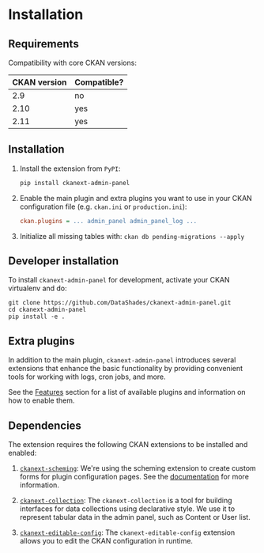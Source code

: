 # Installation

## Requirements

Compatibility with core CKAN versions:

| CKAN version | Compatible? |
|--------------|-------------|
| 2.9          | no          |
| 2.10         | yes         |
| 2.11         | yes         |

## Installation

1. Install the extension from `PyPI`:
    ```sh
    pip install ckanext-admin-panel
    ```

2. Enable the main plugin and extra plugins you want to use in your CKAN configuration file (e.g. `ckan.ini` or `production.ini`):

    ```ini
    ckan.plugins = ... admin_panel admin_panel_log ...
    ```

3. Initialize all missing tables with: `ckan db pending-migrations --apply`

## Developer installation

To install `ckanext-admin-panel` for development, activate your CKAN virtualenv and do:

    git clone https://github.com/DataShades/ckanext-admin-panel.git
    cd ckanext-admin-panel
    pip install -e .

## Extra plugins

In addition to the main plugin, `ckanext-admin-panel` introduces several extensions that enhance the basic functionality by providing convenient tools for working with logs, cron jobs, and more.

See the [Features](./features/index.md) section for a list of available plugins and information on how to enable them.

## Dependencies

The extension requires the following CKAN extensions to be installed and enabled:

1. [`ckanext-scheming`](https://github.com/ckan/ckanext-scheming):
We're using the scheming extension to create custom forms for plugin configuration pages. See the [documentation](./register_config_page.md) for more information.

2. [`ckanext-collection`](https://github.com/DataShades/ckanext-collection):
The `ckanext-collection` is a tool for building interfaces for data collections using declarative style. We use it to represent
tabular data in the admin panel, such as Content or User list.

3. [`ckanext-editable-config`](https://github.com/ckan/ckanext-editable-config):
The `ckanext-editable-config` extension allows you to edit the CKAN configuration in runtime.
